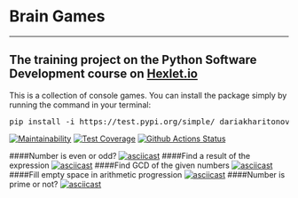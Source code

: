 # Brain Games

---

The training project on the Python Software Development course on [Hexlet.io](https://ru.hexlet.io/professions/python)
---
This is a collection of console games. You can install the package simply by running the command in your terminal:
<pre><span lang="en"><span>pip install -i https://test.pypi.org/simple/ dariakharitonova-brain-games --extra-index-url https://pypi.org/simple</span></span></pre>
<p><span lang="en"></span></p>

[![Maintainability](https://api.codeclimate.com/v1/badges/a99a88d28ad37a79dbf6/maintainability)](https://codeclimate.com/github/codeclimate/codeclimate/maintainability)
[![Test Coverage](https://api.codeclimate.com/v1/badges/a99a88d28ad37a79dbf6/test_coverage)](https://codeclimate.com/github/codeclimate/codeclimate/test_coverage)
[![Github Actions Status](https://github.com/DariaKharitonova/python-project-lvl1/workflows/Python%20CI/badge.svg)](https://github.com/DariaKharitonova/python-project-lvl1/actions)



####Number is even or odd?
[![asciicast](https://asciinema.org/a/QhvIpa6qKi4ncpLrccT7VD94B.svg)](https://asciinema.org/a/QhvIpa6qKi4ncpLrccT7VD94B)
####Find a result of the expression
[![asciicast](https://asciinema.org/a/360758.svg)](https://asciinema.org/a/360758)
####Find GCD of the given numbers
[![asciicast](https://asciinema.org/a/JAVyXcR6czWbSIAzNoOXEtBmV.svg)](https://asciinema.org/a/JAVyXcR6czWbSIAzNoOXEtBmV)
####Fill empty space in arithmetic progression
[![asciicast](https://asciinema.org/a/3VQjsdwaqQRmJi3kqITU9uF0h.svg)](https://asciinema.org/a/3VQjsdwaqQRmJi3kqITU9uF0h)
####Number is prime or not?
[![asciicast](https://asciinema.org/a/CHNRaSkJuHJKLd0TcciCXQlPx.svg)](https://asciinema.org/a/CHNRaSkJuHJKLd0TcciCXQlPx)